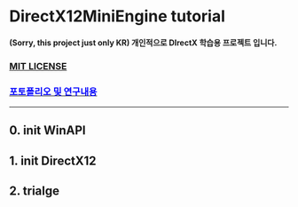 # DirectX12MiniEngine tutorial

#### (Sorry, this project just only KR) 개인적으로 DIrectX 학습용 프로젝트 입니다.

### [MIT LICENSE](https://github.com/kj1241/DirectX12MiniEngine/blob/master/LICENSE.txt)
### [<span style="color:blue">포토폴리오 및 연구내용</sapn>](https://github.com/kj1241/DirectX12MiniEngine/blob/master/DirectX12MiniEngine_portfolio_remake.pdf)
-------------------------------

## 0. init WinAPI

## 1. init DirectX12

## 2. trialge
